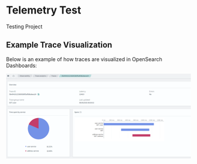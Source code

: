 # Telemetry Test

Testing Project


## Example Trace Visualization

Below is an example of how traces are visualized in OpenSearch Dashboards:

![Distributed Trace Example](pics/traces.png)


